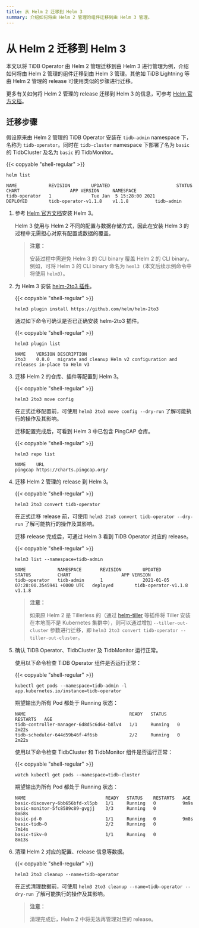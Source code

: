 ```yaml
---
title: 从 Helm 2 迁移到 Helm 3
summary: 介绍如何将由 Helm 2 管理的组件迁移到由 Helm 3 管理。
---
```


# 从 Helm 2 迁移到 Helm 3

本文以将 TiDB Operator 由 Helm 2 管理迁移到由 Helm 3 进行管理为例，介绍如何将由 Helm 2 管理的组件迁移到由 Helm 3 管理。其他如 TiDB Lightning 等由 Helm 2 管理的 release 可使用类似的步骤进行迁移。

更多有关如何将 Helm 2 管理的 release 迁移到 Helm 3 的信息，可参考 [Helm 官方文档](https://helm.sh/docs/topics/v2_v3_migration/)。

## 迁移步骤

假设原来由 Helm 2 管理的 TiDB Operator 安装在 `tidb-admin` namespace 下，名称为 `tidb-operator`。同时在 `tidb-cluster` namespace 下部署了名为 `basic` 的 TidbCluster 及名为 `basic` 的 TidbMonitor。

{{< copyable "shell-regular" >}}

```shell
helm list
```

```
NAME            REVISION        UPDATED                         STATUS          CHART                   APP VERSION     NAMESPACE
tidb-operator   1               Tue Jan  5 15:28:00 2021        DEPLOYED        tidb-operator-v1.1.8    v1.1.8          tidb-admin
```

1. 参考 [Helm 官方文档](https://helm.sh/docs/intro/install/)安装 Helm 3。

    Helm 3 使用与 Helm 2 不同的配置与数据存储方式，因此在安装 Helm 3 的过程中无需担心对原有配置或数据的覆盖。

    > **注意：**
    > 
    > 安装过程中需避免 Helm 3 的 CLI binary 覆盖 Helm 2 的 CLI binary。例如，可将 Helm 3 的 CLI binary 命名为 `heml3`（本文后续示例命令中将使用 `helm3`）。

2. 为 Helm 3 安装 [helm-2to3 插件](https://github.com/helm/helm-2to3)。

    {{< copyable "shell-regular" >}}

    ```shell
    helm3 plugin install https://github.com/helm/helm-2to3
    ```

    通过如下命令可确认是否已正确安装 helm-2to3 插件。

    {{< copyable "shell-regular" >}}

    ```shell
    helm3 plugin list
    ```

    ```
    NAME    VERSION DESCRIPTION
    2to3    0.8.0   migrate and cleanup Helm v2 configuration and releases in-place to Helm v3
    ```

3. 迁移 Helm 2 的仓库、插件等配置到 Helm 3。

    {{< copyable "shell-regular" >}}

    ```shell
    helm3 2to3 move config
    ```

    在正式迁移配置前，可使用 `helm3 2to3 move config --dry-run` 了解可能执行的操作及其影响。

    迁移配置完成后，可看到 Helm 3 中已包含 PingCAP 仓库。

    {{< copyable "shell-regular" >}}

    ```shell
    helm3 repo list
    ```

    ```
    NAME    URL
    pingcap https://charts.pingcap.org/
    ```

4. 迁移 Helm 2 管理的 release 到 Helm 3。

    {{< copyable "shell-regular" >}}

    ```shell
    helm3 2to3 convert tidb-operator
    ```

    在正式迁移 release 前，可使用 `helm3 2to3 convert tidb-operator --dry-run` 了解可能执行的操作及其影响。

    迁移 release 完成后，可通过 Helm 3 看到 TiDB Operator 对应的 release。

    {{< copyable "shell-regular" >}}

    ```shell
    helm3 list --namespace=tidb-admin
    ```

    ```
    NAME            NAMESPACE       REVISION        UPDATED                                 STATUS          CHART                   APP VERSION
    tidb-operator   tidb-admin      1               2021-01-05 07:28:00.3545941 +0000 UTC   deployed        tidb-operator-v1.1.8    v1.1.8
    ```


    > **注意：**
    >
    > 如果原 Helm 2 是 Tillerless 的（通过 [helm-tiller](https://github.com/rimusz/helm-tiller) 等插件将 Tiller 安装在本地而不是 Kubernetes 集群中），则可以通过增加 `--tiller-out-cluster` 参数进行迁移，即 `helm3 2to3 convert tidb-operator --tiller-out-cluster`。

5. 确认 TiDB Operator、TidbCluster 及 TidbMonitor 运行正常。

    使用以下命令检查 TiDB Operator 组件是否运行正常：

    {{< copyable "shell-regular" >}}

    ```shell
    kubectl get pods --namespace=tidb-admin -l app.kubernetes.io/instance=tidb-operator
    ```

    期望输出为所有 Pod 都处于 Running 状态：

    ```
    NAME                                       READY   STATUS    RESTARTS   AGE
    tidb-controller-manager-6d8d5c6d64-b8lv4   1/1     Running   0          2m22s
    tidb-scheduler-644d59b46f-4f6sb            2/2     Running   0          2m22s
    ```

    使用以下命令检查 TidbCluster 和 TidbMonitor 组件是否运行正常：

    {{< copyable "shell-regular" >}}

    ``` shell
    watch kubectl get pods --namespace=tidb-cluster
    ```

    期望输出为所有 Pod 都处于 Running 状态：

    ```
    NAME                              READY   STATUS    RESTARTS   AGE
    basic-discovery-6bb656bfd-xl5pb   1/1     Running   0          9m9s
    basic-monitor-5fc8589c89-gvgjj    3/3     Running   0          8m58s
    basic-pd-0                        1/1     Running   0          9m8s
    basic-tidb-0                      2/2     Running   0          7m14s
    basic-tikv-0                      1/1     Running   0          8m13s
    ```

6. 清理 Helm 2 对应的配置、release 信息等数据。

    {{< copyable "shell-regular" >}}

    ```shell
    helm3 2to3 cleanup --name=tidb-operator
    ```

    在正式清理数据前，可使用 `helm3 2to3 cleanup --name=tidb-operator --dry-run` 了解可能执行的操作及其影响。

    > **注意：**
    > 
    > 清理完成后，Helm 2 中将无法再管理对应的 release。

